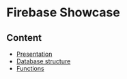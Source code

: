 # Firebase Showcase

## Content

- [Presentation](presentation)
- [Database structure](database)
- [Functions](functions)

